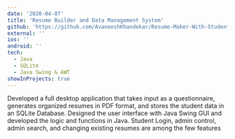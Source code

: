 ```yaml
---
date: '2020-04-07'
title: 'Resume Builder and Data Management System'
github: 'https://github.com/AvaneeshKhandekar/Resume-Maker-With-Student-Database'
external: ''
ios: ''
android: ''
tech:
  - Java
  - SQLite
  - Java Swing & AWT
showInProjects: true
---
```


Developed a full desktop application that takes input as a questionnaire, generates organized resumes in PDF format, and
stores the student data in an SQLite Database. Designed the user interface with Java Swing GUI and developed the logic and functions in Java. Student Login, admin control, admin search, and changing existing resumes are among the few features
